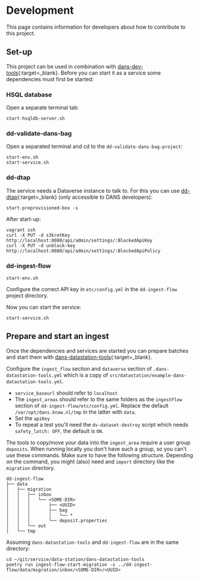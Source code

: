 Development
===========
This page contains information for developers about how to contribute to this project.

Set-up
------
This project can be used in combination with  [dans-dev-tools]{:target=_blank}. Before you can start it as a service
some dependencies must first be started:

### HSQL database

Open a separate terminal tab:

```commandline
start-hsqldb-server.sh
```

### dd-validate-dans-bag

Open a separated terminal and cd to the `dd-validate-dans-bag-project`:

```commandline
start-env.sh
start-service.sh
```

### dd-dtap

The service needs a Dataverse instance to talk to. For this you can use [dd-dtap]{:target=_blank} (only accessible to DANS developers):

```commandline
start-preprovisioned-box -s
```

After start-up:

```commandline
vagrant ssh
curl -X PUT -d s3kretKey http://localhost:8080/api/admin/settings/:BlockedApiKey
curl -X PUT -d unblock-key http://localhost:8080/api/admin/settings/:BlockedApiPolicy
```

### dd-ingest-flow

```commandline
start-env.sh
```

Configure the correct API key in `etc/config.yml` in the `dd-ingest-flow` project directory.

Now you can start the service:

```commandline
start-service.sh
```

## Prepare and start an ingest

Once the dependencies and services are started you can prepare batches and start them
with [dans-datastation-tools]{:target=_blank}.

Configure the `ingest_flow` section and `dataverse` section of `.dans-datastation-tools.yml` which is  a copy of `src/datastation/example-dans-datastation-tools.yml`.

* `service_baseurl` should refer to `localhost`
* The `ingest_areas` should refer to the same folders as the `ingestFlow` section of `dd-ingest-flow/etc/config.yml`.
  Replace the default `/var/opt/dans.knaw.nl/tmp` in the latter with `data`.
* Set the `apiKey`
* To repeat a test you'll need the `dv-dataset-destroy` script which needs `safety_latch: OFF`, the default is `ON`.

The tools to copy/move your data into the `ingest_area` require a user group `deposits`.
When running locally you don't have such a group, so you can't use these commands.
Make sure to have the following structure. Depending on the command, you might (also) need and `import` directory like the `migration` directory.

```
dd-ingest-flow
├── data
│   ├── migration
│   │   ├── inbox
│   │   │   └── <SOME-DIR>
│   │   │       ├── <UUID>
│   │   │       ├── bag
│   │   │       │   └── *
│   │   │       └── deposit.properties
│   │   └── out
│   └── tmp
```

Assuming `dans-datastation-tools` and `dd-ingest-flow` are in the same directory:

```commandline
cd ~/git/service/data-station/dans-datastation-tools
poetry run ingest-flow-start-migration -s ../dd-ingest-flow/data/migration/inbox/<SOME-DIR>/<UUID>
```


[dans-dev-tools]: https://github.com/DANS-KNAW/dans-dev-tools#dans-dev-tools

[dans-datastation-tools]: https://github.com/DANS-KNAW/dans-datastation-tools#dans-datastation-tools

[dd-dtap]: https://github.com/DANS-KNAW/dd-dtap